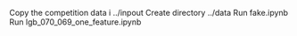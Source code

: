 Copy the competition data i  ../inpout
Create directory ../data
Run fake.ipynb
Run lgb_070_069_one_feature.ipynb
